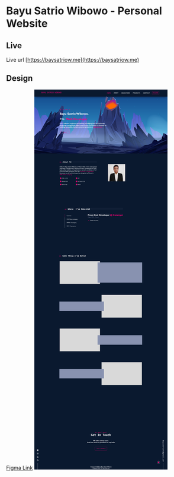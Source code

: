 # Bayu Satrio Wibowo - Personal Website

## Live

Live url [https://baysatriow.me](https://baysatriow.me)

## Design

[Figma Link](https:google.com)
![homepage image](figma.png)
